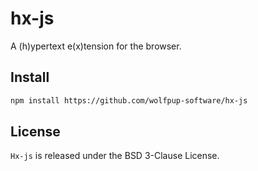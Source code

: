 # hx-js

A (h)ypertext e(x)tension for the browser.

## Install

```html
npm install https://github.com/wolfpup-software/hx-js
```

## License

`Hx-js` is released under the BSD 3-Clause License.

